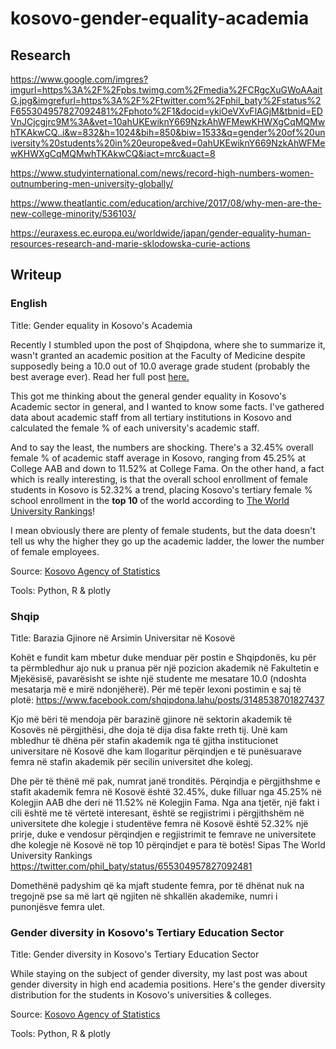 # kosovo-gender-equality-academia

## Research

https://www.google.com/imgres?imgurl=https%3A%2F%2Fpbs.twimg.com%2Fmedia%2FCRgcXuGWoAAaitG.jpg&imgrefurl=https%3A%2F%2Ftwitter.com%2Fphil_baty%2Fstatus%2F655304957827092481%2Fphoto%2F1&docid=ykiOeVXvFlAGjM&tbnid=EDVnJCjcgjrc9M%3A&vet=10ahUKEwiknY669NzkAhWFMewKHWXgCqMQMwhTKAkwCQ..i&w=832&h=1024&bih=850&biw=1533&q=gender%20of%20university%20students%20in%20europe&ved=0ahUKEwiknY669NzkAhWFMewKHWXgCqMQMwhTKAkwCQ&iact=mrc&uact=8

https://www.studyinternational.com/news/record-high-numbers-women-outnumbering-men-university-globally/

https://www.theatlantic.com/education/archive/2017/08/why-men-are-the-new-college-minority/536103/

https://euraxess.ec.europa.eu/worldwide/japan/gender-equality-human-resources-research-and-marie-sklodowska-curie-actions

## Writeup

### English

Title: Gender equality in Kosovo's Academia

Recently I stumbled upon the post of Shqipdona, where she to summarize it, wasn't granted an academic position at the Faculty of Medicine despite supposedly being a 10.0 out of 10.0 average grade student (probably the best average ever). Read her full post [here.](https://www.facebook.com/shqipdona.lahu/posts/3148538701827437)

This got me thinking about the general gender equality in Kosovo's Academic sector in general, and I wanted to know some facts. I've gathered data about academic staff from all tertiary institutions in Kosovo and calculated the female % of each university's academic staff.

And to say the least, the numbers are shocking. There's a 32.45% overall female % of academic staff average in Kosovo, ranging from 45.25% at College AAB and down to 11.52% at College Fama. On the other hand, a fact which is really interesting, is that the overall school enrollment of female students in Kosovo is 52.32% a trend, placing Kosovo's tertiary female % school enrollment in the **top 10** of the world according to [The World University Rankings](https://twitter.com/phil_baty/status/655304957827092481)!

I mean obviously there are plenty of female students, but the data doesn't tell us why the higher they go up the academic ladder, the lower the number of female employees.

Source: [Kosovo Agency of Statistics](http://ask.rks-gov.net/en/kosovo-agency-of-statistics)

Tools: Python, R & plotly

### Shqip

Title: Barazia Gjinore në Arsimin Universitar në Kosovë

Kohët e fundit kam mbetur duke menduar për postin e Shqipdonës, ku për ta përmbledhur ajo nuk u pranua për një pozicion akademik në Fakultetin e Mjekësisë, pavarësisht se ishte një studente me mesatare 10.0 (ndoshta mesatarja më e mirë ndonjëherë). Për më tepër lexoni postimin e saj të plotë: https://www.facebook.com/shqipdona.lahu/posts/3148538701827437

Kjo më bëri të mendoja për barazinë gjinore në sektorin akademik të Kosovës në përgjithësi, dhe doja të dija disa fakte rreth tij. Unë kam mbledhur të dhëna për stafin akademik nga të gjitha institucionet universitare në Kosovë dhe kam llogaritur përqindjen e të punësuarave femra në stafin akademik për secilin universitet dhe kolegj.

Dhe për të thënë më pak, numrat janë tronditës. Përqindja e përgjithshme e stafit akademik femra në Kosovë është 32.45%, duke filluar nga 45.25% në Kolegjin AAB dhe deri në 11.52% në Kolegjin Fama. Nga ana tjetër, një fakt i cili është me të vërtetë interesant, është se regjistrimi i përgjithshëm në universitete dhe kolegje i studentëve femra në Kosovë është 52.32% një prirje, duke e vendosur përqindjen e regjistrimit te femrave ne universitete dhe kolegje në Kosovë në top 10 përqindjet e para të botës! Sipas The World University Rankings https://twitter.com/phil_baty/status/655304957827092481

Domethënë padyshim që ka mjaft studente femra, por të dhënat nuk na tregojnë pse sa më lart që ngjiten në shkallën akademike, numri i punonjësve femra ulet.

### Gender diversity in Kosovo's Tertiary Education Sector

Title: Gender diversity in Kosovo's Tertiary Education Sector

While staying on the subject of gender diversity, my last post was about gender diversity in high end academia positions. Here's the gender diversity distribution for the students in Kosovo's universities & colleges.

Source: [Kosovo Agency of Statistics](http://ask.rks-gov.net/en/kosovo-agency-of-statistics)

Tools: Python, R & plotly
